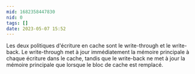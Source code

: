 ```yaml
---
mid: 1682358447830
nid: 0
tags: []
date: 2023-05-07 15:52
---
```



Les deux politiques d'écriture en cache sont le write-through et le write-back. Le write-through met à jour immédiatement la mémoire principale à chaque écriture dans le cache, tandis que le write-back ne met à jour la mémoire principale que lorsque le bloc de cache est remplacé.
